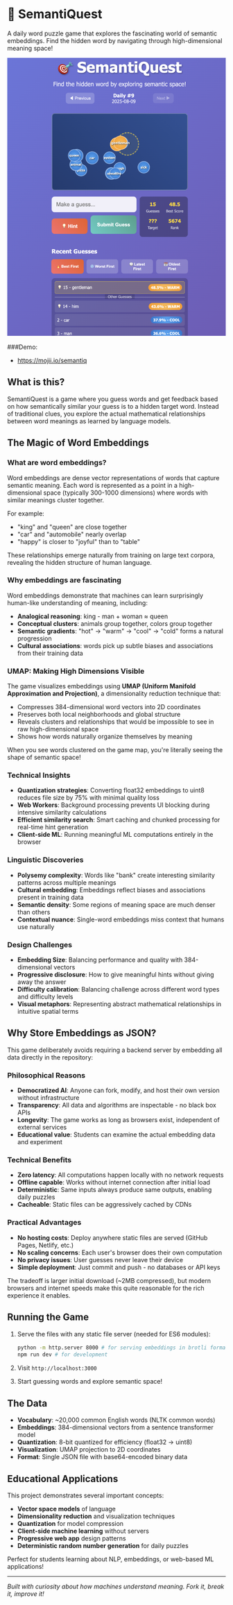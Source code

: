 # 🎯 SemantiQuest

A daily word puzzle game that explores the fascinating world of semantic embeddings. Find the hidden word by navigating through high-dimensional meaning space!

![Screenshot](screenshot.png)

###Demo: 
* https://mojii.io/semantiq


## What is this?

SemantiQuest is a game where you guess words and get feedback based on how semantically similar your guess is to a hidden target word. Instead of traditional clues, you explore the actual mathematical relationships between word meanings as learned by language models.

## The Magic of Word Embeddings

### What are word embeddings?

Word embeddings are dense vector representations of words that capture semantic meaning. Each word is represented as a point in a high-dimensional space (typically 300-1000 dimensions) where words with similar meanings cluster together.

For example:
- "king" and "queen" are close together
- "car" and "automobile" nearly overlap
- "happy" is closer to "joyful" than to "table"

These relationships emerge naturally from training on large text corpora, revealing the hidden structure of human language.

### Why embeddings are fascinating

Word embeddings demonstrate that machines can learn surprisingly human-like understanding of meaning, including:

- **Analogical reasoning**: king - man + woman ≈ queen
- **Conceptual clusters**: animals group together, colors group together
- **Semantic gradients**: "hot" → "warm" → "cool" → "cold" forms a natural progression
- **Cultural associations**: words pick up subtle biases and associations from their training data

### UMAP: Making High Dimensions Visible

The game visualizes embeddings using **UMAP (Uniform Manifold Approximation and Projection)**, a dimensionality reduction technique that:

- Compresses 384-dimensional word vectors into 2D coordinates
- Preserves both local neighborhoods and global structure
- Reveals clusters and relationships that would be impossible to see in raw high-dimensional space
- Shows how words naturally organize themselves by meaning

When you see words clustered on the game map, you're literally seeing the shape of semantic space!


### Technical Insights

- **Quantization strategies**: Converting float32 embeddings to uint8 reduces file size by 75% with minimal quality loss
- **Web Workers**: Background processing prevents UI blocking during intensive similarity calculations
- **Efficient similarity search**: Smart caching and chunked processing for real-time hint generation
- **Client-side ML**: Running meaningful ML computations entirely in the browser

### Linguistic Discoveries

- **Polysemy complexity**: Words like "bank" create interesting similarity patterns across multiple meanings
- **Cultural embedding**: Embeddings reflect biases and associations present in training data
- **Semantic density**: Some regions of meaning space are much denser than others
- **Contextual nuance**: Single-word embeddings miss context that humans use naturally

### Design Challenges
- **Embedding Size**: Balancing performance and quality with 384-dimensional vectors
- **Progressive disclosure**: How to give meaningful hints without giving away the answer
- **Difficulty calibration**: Balancing challenge across different word types and difficulty levels
- **Visual metaphors**: Representing abstract mathematical relationships in intuitive spatial terms

## Why Store Embeddings as JSON?

This game deliberately avoids requiring a backend server by embedding all data directly in the repository:

### Philosophical Reasons
- **Democratized AI**: Anyone can fork, modify, and host their own version without infrastructure
- **Transparency**: All data and algorithms are inspectable - no black box APIs
- **Longevity**: The game works as long as browsers exist, independent of external services
- **Educational value**: Students can examine the actual embedding data and experiment

### Technical Benefits
- **Zero latency**: All computations happen locally with no network requests
- **Offline capable**: Works without internet connection after initial load
- **Deterministic**: Same inputs always produce same outputs, enabling daily puzzles
- **Cacheable**: Static files can be aggressively cached by CDNs

### Practical Advantages
- **No hosting costs**: Deploy anywhere static files are served (GitHub Pages, Netlify, etc.)
- **No scaling concerns**: Each user's browser does their own computation
- **No privacy issues**: User guesses never leave their device
- **Simple deployment**: Just commit and push - no databases or API keys

The tradeoff is larger initial download (~2MB compressed), but modern browsers and internet speeds make this quite reasonable for the rich experience it enables.

## Running the Game

1. Serve the files with any static file server (needed for ES6 modules):
   ```bash
   python -m http.server 8000 # for serving embeddings in brotli format
   npm run dev # for development
   ```

2. Visit `http://localhost:3000`

3. Start guessing words and explore semantic space!

## The Data

- **Vocabulary**: ~20,000 common English words (NLTK common words)
- **Embeddings**: 384-dimensional vectors from a sentence transformer model
- **Quantization**: 8-bit quantized for efficiency (float32 → uint8)
- **Visualization**: UMAP projection to 2D coordinates
- **Format**: Single JSON file with base64-encoded binary data

## Educational Applications

This project demonstrates several important concepts:

- **Vector space models** of language
- **Dimensionality reduction** and visualization techniques
- **Quantization** for model compression
- **Client-side machine learning** without servers
- **Progressive web app** design patterns
- **Deterministic random number generation** for daily puzzles

Perfect for students learning about NLP, embeddings, or web-based ML applications!

---

*Built with curiosity about how machines understand meaning. Fork it, break it, improve it!*